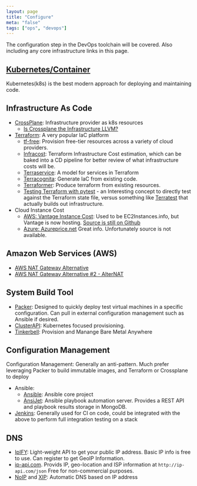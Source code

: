 ```yaml
---
layout: page
title: "Configure"
meta: "false"
tags: ["ops", "devops"]
---
```


The configuration step in the DevOps toolchain will be covered.  Also including any core infrastructure links in this page.


## [Kubernetes/Container](/info/k8s)

Kubernetes(k8s) is the best modern approach for deploying and maintaining code.


## Infrastructure As Code

- [CrossPlane](https://crossplane.io/): Infrastructure provider as k8s resources
  - [Is Crossplane the Infrastructure LLVM?](https://danielmangum.com/posts/crossplane-infrastructure-llvm/)
- [Terraform](https://github.com/hashicorp/terraform): A very popular IaC platform
  - [tf-free](https://github.com/gruberdev/tf-free): Provision free-tier resources across a variety of cloud providers.
  - [Infracost](https://www.infracost.io/): Terraform Infrastructure Cost estimation, which can be baked into a CD pipeline for better review of what infrastructure costs will be.
  - [Terraservice](https://www.contino.io/insights/a-model-for-scaling-terraform-workflows-in-a-large-complex-organization): A model for services in Terraform
  - [Terracognita](https://github.com/cycloidio/terracognita): Generate IaC from existing code.
  - [Terraformer](https://github.com/GoogleCloudPlatform/terraformer): Produce terraform from existing resources.
  - [Testing Terraform with pytest](https://betterprogramming.pub/terraform-resource-testing-101-c9da424faaf3) - an Interesting concept to directly test against the Terraform state file, versus something like [Terratest](https://terratest.gruntwork.io/) that actually builds out infrastructure.
- Cloud Instance Cost 
  - [AWS: Vantage Instance Cost](https://instances.vantage.sh/): Used to be EC2Instances.info, but Vantage is now hosting. [Source is still on Github](https://github.com/vantage-sh/ec2instances.info)
  - [Azure: Azureprice.net](https://azureprice.net/)
  Great info.  Unfortunately source is not available.

## Amazon Web Services (AWS)

- [AWS NAT Gateway Alternative](https://github.com/AndrewGuenther/fck-nat)
- [AWS NAT Gateway Alternative #2 - AlterNAT](https://github.com/1debit/alternat)

## System Build Tool


- [Packer](https://www.packer.io/): Designed to quickly deploy test virtual machines in a specific configuration.  Can pull in external configuration management such as Ansible if desired.
- [ClusterAPI](https://cluster-api.sigs.k8s.io/): Kubernetes focused provisioning.
- [Tinkerbell](https://tinkerbell.org/): Provision and Manange Bare Metal Anywhere


## Configuration Management

Configuration Management: Generally an anti-pattern.  Much prefer leveraging Packer to build immutable images, and Terraform or Crossplane to deploy

- Ansible:
  - [Ansible](https://github.com/ansible/ansible): Ansible core project
  - [AnsiJet](https://github.com/hiddentao/ansijet): Ansible playbook automation server.  Provides a REST API and playbook results storage in MongoDB.
- [Jenkins](https://jenkins-ci.org/): Generally used for CI on code, could be integrated with the above to perform
full integration testing on a stack

## DNS

- [IpIFY](https://www.ipify.org/): Light-weight API to get your public IP address.  Basic IP info is free to use.  Can register to get GeoIP Information.
- [ip-api.com](https://ip-api.com/).  Provids IP, geo-location and ISP information at `http://ip-api.com/json`  Free for non-commercial purposes.
- [NoIP](https://nip.io/) and [XIP](http://xip.io/): Automatic DNS based on IP address

